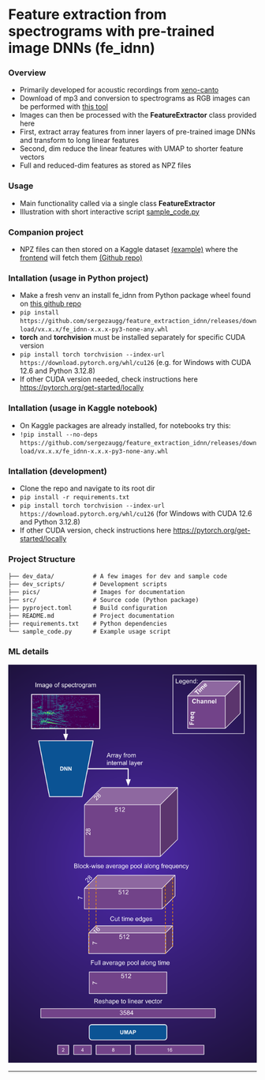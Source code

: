 
# Feature extraction from spectrograms with pre-trained image DNNs (fe_idnn)

### Overview
* Primarily developed for acoustic recordings from [xeno-canto](https://xeno-canto.org/)
* Download of mp3 and conversion to spectrograms as RGB images can be performed with [this tool](https://github.com/sergezaugg/xeno_canto_organizer)  
* Images can then be processed with the **FeatureExtractor** class provided here
* First, extract array features from inner layers of pre-trained image DNNs and transform to long linear features
* Second, dim reduce the linear features with UMAP to shorter feature vectors
* Full and reduced-dim features as stored as NPZ files

### Usage
* Main functionality called via a single class **FeatureExtractor**
* Illustration with short interactive script [sample_code.py](sample_code.py)

### Companion project
* NPZ files can then stored on a Kaggle dataset [(example)](https://www.kaggle.com/datasets/sezaugg/spectrogram-clustering-01) where the [frontend](https://spectrogram-image-clustering.streamlit.app/) will fetch them [(Github repo)](https://github.com/sergezaugg/spectrogram_image_clustering)  

### Intallation (usage in Python project)
* Make a fresh venv an install fe_idnn from Python package wheel found on [this github repo](https://github.com/sergezaugg/feature_extraction_idnn/releases)
* ```pip install https://github.com/sergezaugg/feature_extraction_idnn/releases/download/vx.x.x/fe_idnn-x.x.x-py3-none-any.whl```
* **torch** and **torchvision** must be installed separately for specific CUDA version
* ```pip install torch torchvision --index-url https://download.pytorch.org/whl/cu126``` (e.g. for Windows with CUDA 12.6 and Python 3.12.8)
* If other CUDA version needed, check instructions here https://pytorch.org/get-started/locally

### Intallation (usage in Kaggle notebook)
* On Kaggle packages are already installed, for notebooks try this:
* ```!pip install --no-deps https://github.com/sergezaugg/feature_extraction_idnn/releases/download/vx.x.x/fe_idnn-x.x.x-py3-none-any.whl```

### Intallation (development)
* Clone the repo and navigate to its root dir
* ```pip install -r requirements.txt```
* ```pip install torch torchvision --index-url https://download.pytorch.org/whl/cu126``` (for Windows with CUDA 12.6 and Python 3.12.8)
* If other CUDA version, check instructions here https://pytorch.org/get-started/locally

### Project Structure
```
├── dev_data/           # A few images for dev and sample code
├── dev_scripts/        # Development scripts
├── pics/               # Images for documentation
├── src/                # Source code (Python package)
├── pyproject.toml      # Build configuration
├── README.md           # Project documentation
├── requirements.txt    # Python dependencies
└── sample_code.py      # Example usage script
```

### ML details
<img src="pics/spectro_imDNN_data_flow.png" alt="Example image" width="600"/>

---

